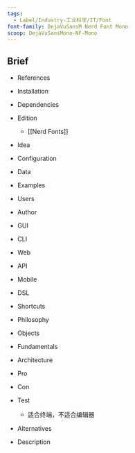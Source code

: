 ```yaml
---
tags:
  - Label/Industry-工业科学/IT/Font
font-family: DejaVuSansM Nerd Font Mono
scoop: DejaVuSansMono-NF-Mono
---
```


## Brief

- References

- Installation

- Dependencies

- Edition
    - [[Nerd Fonts]]

- Idea

- Configuration

- Data

- Examples

- Users

- Author

- GUI

- CLI

- Web

- API

- Mobile

- DSL

- Shortcuts

- Philosophy

- Objects

- Fundamentals

- Architecture

- Pro

- Con

- Test
    - 适合终端，不适合编辑器

- Alternatives

- Description
